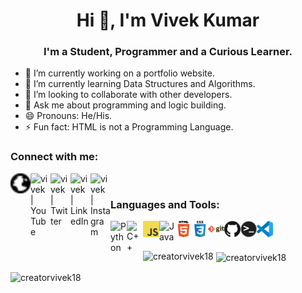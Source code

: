 <h1 align="center">Hi 👋, I'm Vivek Kumar</h1>
<h3 align="center">I'm a Student, Programmer and a Curious Learner.</h3>

- 🔭 I’m currently working on a portfolio website.
- 🌱 I’m currently learning Data Structures and Algorithms.
- 👯 I’m looking to collaborate with other developers.
- 💬 Ask me about programming and logic building.
- 😄 Pronouns: He/His.
- ⚡ Fun fact: HTML is not a Programming Language.

### Connect with me:

[<img align="left" alt="vivek site" width="32px" src="https://raw.githubusercontent.com/iconic/open-iconic/master/svg/globe.svg" />][website]
[<img align="left" alt="vivek | YouTube" width="32px" src="https://cdn.jsdelivr.net/npm/simple-icons@v3/icons/youtube.svg" />][youtube]
[<img align="left" alt="vivek | Twitter" width="32px" src="https://cdn.jsdelivr.net/npm/simple-icons@v3/icons/twitter.svg" />][twitter]
[<img align="left" alt="vivek | LinkedIn" width="32px" src="https://cdn.jsdelivr.net/npm/simple-icons@v3/icons/linkedin.svg" />][linkedin]
[<img align="left" alt="vivek | Instagram" width="32px" src="https://cdn.jsdelivr.net/npm/simple-icons@v3/icons/instagram.svg" />][instagram]
<br />

### Languages and Tools:


<img align="left" alt="Python" width="26px" src="https://img.icons8.com/color/48/000000/python--v1.png"/>
<img align="left" alt="C++" width="26px" src="https://img.icons8.com/external-flatart-icons-outline-flatarticons/64/000000/external-c-programming-and-coding-flatart-icons-outline-flatarticons-4.png"/>
<img align="left" alt="JavaScript" width="26px" src="https://raw.githubusercontent.com/github/explore/80688e429a7d4ef2fca1e82350fe8e3517d3494d/topics/javascript/javascript.png" />
<img align="left" alt="Java" width="26px" src="https://img.icons8.com/color/48/000000/java-coffee-cup-logo--v1.png"/>
<img align="left" alt="HTML5" width="26px" src="https://raw.githubusercontent.com/github/explore/80688e429a7d4ef2fca1e82350fe8e3517d3494d/topics/html/html.png" />
<img align="left" alt="CSS3" width="26px" src="https://raw.githubusercontent.com/github/explore/80688e429a7d4ef2fca1e82350fe8e3517d3494d/topics/css/css.png" />
<!-- <img align="left" alt="Numpy" width="26px" src="https://img.icons8.com/color/48/000000/numpy.png"/> -->
<!-- <img align="left" alt="Anaconda" width="26px" src="https://img.icons8.com/fluency/48/000000/anaconda--v2.png"/> -->
<!-- <img align="left" alt="Matlab" width="26px" src="https://img.icons8.com/fluency/48/000000/matlab.png"/> -->
<!--[<img align="left" alt="Sass" width="26px" src="https://raw.githubusercontent.com/github/explore/80688e429a7d4ef2fca1e82350fe8e3517d3494d/topics/sass/sass.png" />][cssplaylist]-->
<!--<img align="left" alt="React" width="26px" src="https://raw.githubusercontent.com/github/explore/80688e429a7d4ef2fca1e82350fe8e3517d3494d/topics/react/react.png" />
[<img align="left" alt="Gatsby" width="26px" src="https://raw.githubusercontent.com/github/explore/e94815998e4e0713912fed477a1f346ec04c3da2/topics/gatsby/gatsby.png" />][webdevplaylist]
[<img align="left" alt="GraphQL" width="26px" src="https://raw.githubusercontent.com/github/explore/80688e429a7d4ef2fca1e82350fe8e3517d3494d/topics/graphql/graphql.png" />][webdevplaylist]
<img align="left" alt="Node.js" width="26px" src="https://raw.githubusercontent.com/github/explore/80688e429a7d4ef2fca1e82350fe8e3517d3494d/topics/nodejs/nodejs.png"/> -->
<!--[<img align="left" alt="Deno" width="26px" src="https://raw.githubusercontent.com/github/explore/361e2821e2dea67711cde99c9c40ed357061cf27/topics/deno/deno.png" />][webdevplaylist]
[<img align="left" alt="SQL" width="26px" src="https://raw.githubusercontent.com/github/explore/80688e429a7d4ef2fca1e82350fe8e3517d3494d/topics/sql/sql.png" />][webdevplaylist]
[<img align="left" alt="MySQL" width="26px" src="https://raw.githubusercontent.com/github/explore/80688e429a7d4ef2fca1e82350fe8e3517d3494d/topics/mysql/mysql.png" />][webdevplaylist]
<img align="left" alt="MongoDB" width="26px" src="https://raw.githubusercontent.com/github/explore/80688e429a7d4ef2fca1e82350fe8e3517d3494d/topics/mongodb/mongodb.png" /> -->
<img align="left" alt="Git" width="26px" src="https://raw.githubusercontent.com/github/explore/80688e429a7d4ef2fca1e82350fe8e3517d3494d/topics/git/git.png" />
<img align="left" alt="GitHub" width="26px" src="https://raw.githubusercontent.com/github/explore/78df643247d429f6cc873026c0622819ad797942/topics/github/github.png" />
<img align="left" alt="Terminal" width="26px" src="https://raw.githubusercontent.com/github/explore/80688e429a7d4ef2fca1e82350fe8e3517d3494d/topics/terminal/terminal.png" />
<img align="left" alt="Visual Studio Code" width="26px" src="https://raw.githubusercontent.com/github/explore/80688e429a7d4ef2fca1e82350fe8e3517d3494d/topics/visual-studio-code/visual-studio-code.png" />

<br />
<br />

<p><img align="left" src="https://github-readme-stats.vercel.app/api/top-langs?username=creatorvivek18&show_icons=true&locale=en&layout=compact" alt="creatorvivek18" /></p>

<p>&nbsp;<img align="center" src="https://github-readme-stats.vercel.app/api?username=creatorvivek18&show_icons=true&locale=en" alt="creatorvivek18" /></p>

<p><img align="center" src="https://github-readme-streak-stats.herokuapp.com/?user=creatorvivek18&" alt="creatorvivek18" /></p>

[website]: https://creatorvivek.com/
[twitter]: https://twitter.com/creatorvivek18
[youtube]: https://www.youtube.com/channel/UCmlRXYClcLe5oo7AUJxS05Q/featured
[instagram]: https://www.instagram.com/_vivek.kr__/
[linkedin]: https://www.linkedin.com/in/creatorvivek/
